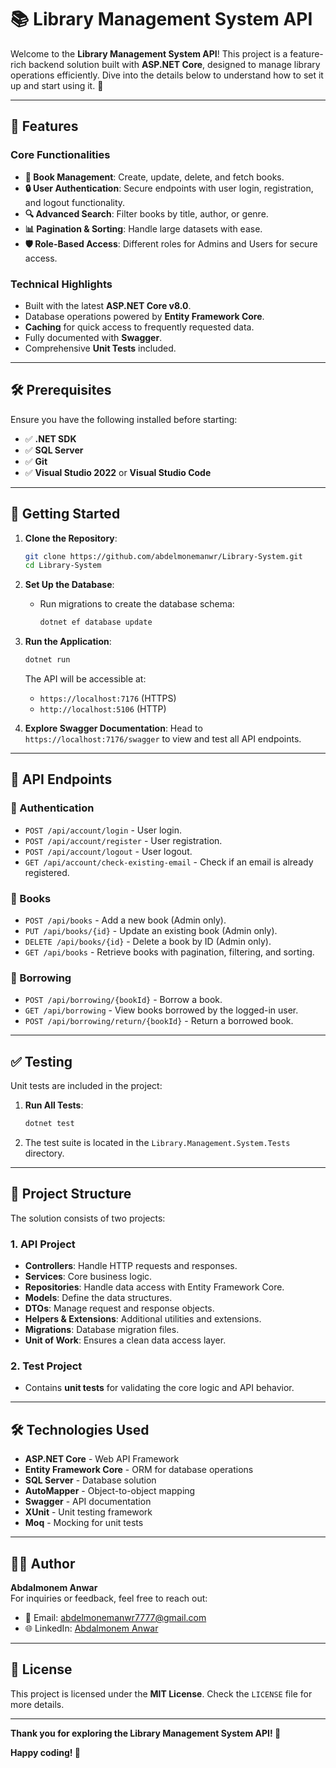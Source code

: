 # 📚 Library Management System API

Welcome to the **Library Management System API**! This project is a feature-rich backend solution built with **ASP.NET Core**, designed to manage library operations efficiently. Dive into the details below to understand how to set it up and start using it. 🚀

---

## 🌟 Features

### Core Functionalities
- **📖 Book Management**: Create, update, delete, and fetch books.
- **🔒 User Authentication**: Secure endpoints with user login, registration, and logout functionality.
- **🔍 Advanced Search**: Filter books by title, author, or genre.
- **📊 Pagination & Sorting**: Handle large datasets with ease.
- **🛡️ Role-Based Access**: Different roles for Admins and Users for secure access.

### Technical Highlights
- Built with the latest **ASP.NET Core v8.0**.
- Database operations powered by **Entity Framework Core**.
- **Caching** for quick access to frequently requested data.
- Fully documented with **Swagger**.
- Comprehensive **Unit Tests** included.

---

## 🛠️ Prerequisites

Ensure you have the following installed before starting:
- ✅ **.NET SDK**
- ✅ **SQL Server**
- ✅ **Git**
- ✅ **Visual Studio 2022** or **Visual Studio Code**

---

## 🚀 Getting Started

1. **Clone the Repository**:
   ```bash
   git clone https://github.com/abdelmonemanwr/Library-System.git
   cd Library-System
   ```

2. **Set Up the Database**:
   - Run migrations to create the database schema:
     ```bash
     dotnet ef database update
     ```

3. **Run the Application**:
   ```bash
   dotnet run
   ```
   The API will be accessible at:
   - `https://localhost:7176` (HTTPS)
   - `http://localhost:5106` (HTTP)

4. **Explore Swagger Documentation**:
   Head to `https://localhost:7176/swagger` to view and test all API endpoints.

---

## 🔗 API Endpoints

### 📜 Authentication
- `POST /api/account/login` - User login.
- `POST /api/account/register` - User registration.
- `POST /api/account/logout` - User logout.
- `GET /api/account/check-existing-email` - Check if an email is already registered.

### 📖 Books
- `POST /api/books` - Add a new book (Admin only).
- `PUT /api/books/{id}` - Update an existing book (Admin only).
- `DELETE /api/books/{id}` - Delete a book by ID (Admin only).
- `GET /api/books` - Retrieve books with pagination, filtering, and sorting.

### 📘 Borrowing
- `POST /api/borrowing/{bookId}` - Borrow a book.
- `GET /api/borrowing` - View books borrowed by the logged-in user.
- `POST /api/borrowing/return/{bookId}` - Return a borrowed book.

---

## ✅ Testing

Unit tests are included in the project:

1. **Run All Tests**:
   ```bash
   dotnet test
   ```

2. The test suite is located in the `Library.Management.System.Tests` directory.

---

## 📂 Project Structure

The solution consists of two projects:

### 1. **API Project**
- **Controllers**: Handle HTTP requests and responses.
- **Services**: Core business logic.
- **Repositories**: Handle data access with Entity Framework Core.
- **Models**: Define the data structures.
- **DTOs**: Manage request and response objects.
- **Helpers & Extensions**: Additional utilities and extensions.
- **Migrations**: Database migration files.
- **Unit of Work**: Ensures a clean data access layer.

### 2. **Test Project**
- Contains **unit tests** for validating the core logic and API behavior.

---

## 🛠️ Technologies Used

- **ASP.NET Core** - Web API Framework
- **Entity Framework Core** - ORM for database operations
- **SQL Server** - Database solution
- **AutoMapper** - Object-to-object mapping
- **Swagger** - API documentation
- **XUnit** - Unit testing framework
- **Moq** - Mocking for unit tests

---

## 🙋‍♂️ Author

**Abdalmonem Anwar**  
For inquiries or feedback, feel free to reach out:
- 📧 Email: abdelmonemanwr7777@gmail.com
- 🌐 LinkedIn: [Abdalmonem Anwar](https://www.linkedin.com/in/abdalmonem-anwar-73710a1ba/)

---

## 📜 License

This project is licensed under the **MIT License**. Check the `LICENSE` file for more details.

---

**Thank you for exploring the Library Management System API! 🙌**

**Happy coding! 🎉**
